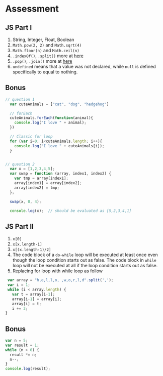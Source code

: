 # Assessment

## JS Part I
1. String, Integer, Float, Boolean
1. `Math.pow(2, 2)` and `Math.sqrt(4)`
1. `Math.floor(n)` and `Math.ceil(n)`
1. `.indexOf()`, `.split()` more at [here](http://www.w3schools.com/jsref/jsref_obj_string.asp)
1. `.pop()`, `.join()` more at [here](http://www.w3schools.com/jsref/jsref_obj_array.asp)
1. `undefined` means that a value was not declared, while `null` is defined specifically to equal to nothing.

## Bonus

```js
// question 1
  var cuteAnimals = ["cat", "dog", "hedgehog"]

  // forEach
  cuteAnimals.forEach(function(animal){
    console.log("I love " + animal);
  })

  // Classic for loop
  for (var i=0; i<cuteAnimals.length; i++){
    console.log("I love " + cuteAnimals[i]);
  }


// question 2
  var x = [1,2,3,4,5];
  var swap = function (array, index1, index2) {
    var tmp = array[index1];
    array[index1] = array[index2];
    array[index2] = tmp;
  };

  swap(x, 0, 4);

  console.log(x);  // should be evaluated as [5,2,3,4,1]
```

## JS Part II
1. `x[0]`
1. `x[x.length-1]`
1. `x[(x.length-1)/2]`
1. The code block of a `do-while` loop will be executed at least once even though the loop condition starts out as false. The code block in `while` loop will not be executed at all if the loop condition starts out as false.
1. Replacing for loop with while loop as follow

  ```javascript
   var array = "h,e,l,l,o, ,w,o,r,l,d".split(',');
   var i = 1;
   while (i < array.length) {
     var t = array[i-1];
     array[i-1] = array[i];
     array[i] = t;
     i += 3;
  }
  ```

## Bonus

```javascript
var n = 5;
var result = 1;
while (n > 0) {
  result *= n;
  n--;
}
console.log(result);
```
